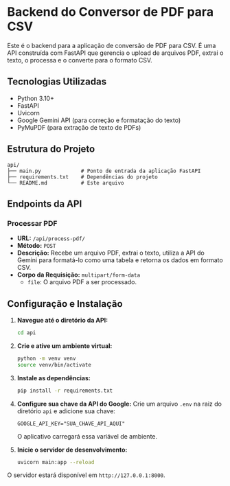 # Backend do Conversor de PDF para CSV

Este é o backend para a aplicação de conversão de PDF para CSV. É uma API construída com FastAPI que gerencia o upload de arquivos PDF, extrai o texto, o processa e o converte para o formato CSV.

## Tecnologias Utilizadas

- Python 3.10+
- FastAPI
- Uvicorn
- Google Gemini API (para correção e formatação do texto)
- PyMuPDF (para extração de texto de PDFs)

## Estrutura do Projeto

```
api/
├── main.py             # Ponto de entrada da aplicação FastAPI
├── requirements.txt    # Dependências do projeto
└── README.md           # Este arquivo
```

## Endpoints da API

### Processar PDF

- **URL:** `/api/process-pdf/`
- **Método:** `POST`
- **Descrição:** Recebe um arquivo PDF, extrai o texto, utiliza a API do Gemini para formatá-lo como uma tabela e retorna os dados em formato CSV.
- **Corpo da Requisição:** `multipart/form-data`
  - `file`: O arquivo PDF a ser processado.

## Configuração e Instalação

1.  **Navegue até o diretório da API:**
    ```bash
    cd api
    ```

2.  **Crie e ative um ambiente virtual:**
    ```bash
    python -m venv venv
    source venv/bin/activate
    ```

3.  **Instale as dependências:**
    ```bash
    pip install -r requirements.txt
    ```

4.  **Configure sua chave da API do Google:**
    Crie um arquivo `.env` na raiz do diretório `api` e adicione sua chave:
    ```
    GOOGLE_API_KEY="SUA_CHAVE_API_AQUI"
    ```
    O aplicativo carregará essa variável de ambiente.

5.  **Inicie o servidor de desenvolvimento:**
    ```bash
    uvicorn main:app --reload
    ```

O servidor estará disponível em `http://127.0.0.1:8000`.
